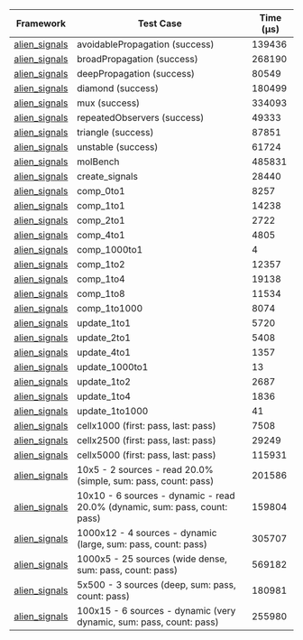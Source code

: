 | Framework | Test Case | Time (μs) |
| --- | --- | --- |
| [alien_signals](https://github.com/medz/alien-signals-dart) | avoidablePropagation (success) | 139436 |
| [alien_signals](https://github.com/medz/alien-signals-dart) | broadPropagation (success) | 268190 |
| [alien_signals](https://github.com/medz/alien-signals-dart) | deepPropagation (success) | 80549 |
| [alien_signals](https://github.com/medz/alien-signals-dart) | diamond (success) | 180499 |
| [alien_signals](https://github.com/medz/alien-signals-dart) | mux (success) | 334093 |
| [alien_signals](https://github.com/medz/alien-signals-dart) | repeatedObservers (success) | 49333 |
| [alien_signals](https://github.com/medz/alien-signals-dart) | triangle (success) | 87851 |
| [alien_signals](https://github.com/medz/alien-signals-dart) | unstable (success) | 61724 |
| [alien_signals](https://github.com/medz/alien-signals-dart) | molBench | 485831 |
| [alien_signals](https://github.com/medz/alien-signals-dart) | create_signals | 28440 |
| [alien_signals](https://github.com/medz/alien-signals-dart) | comp_0to1 | 8257 |
| [alien_signals](https://github.com/medz/alien-signals-dart) | comp_1to1 | 14238 |
| [alien_signals](https://github.com/medz/alien-signals-dart) | comp_2to1 | 2722 |
| [alien_signals](https://github.com/medz/alien-signals-dart) | comp_4to1 | 4805 |
| [alien_signals](https://github.com/medz/alien-signals-dart) | comp_1000to1 | 4 |
| [alien_signals](https://github.com/medz/alien-signals-dart) | comp_1to2 | 12357 |
| [alien_signals](https://github.com/medz/alien-signals-dart) | comp_1to4 | 19138 |
| [alien_signals](https://github.com/medz/alien-signals-dart) | comp_1to8 | 11534 |
| [alien_signals](https://github.com/medz/alien-signals-dart) | comp_1to1000 | 8074 |
| [alien_signals](https://github.com/medz/alien-signals-dart) | update_1to1 | 5720 |
| [alien_signals](https://github.com/medz/alien-signals-dart) | update_2to1 | 5408 |
| [alien_signals](https://github.com/medz/alien-signals-dart) | update_4to1 | 1357 |
| [alien_signals](https://github.com/medz/alien-signals-dart) | update_1000to1 | 13 |
| [alien_signals](https://github.com/medz/alien-signals-dart) | update_1to2 | 2687 |
| [alien_signals](https://github.com/medz/alien-signals-dart) | update_1to4 | 1836 |
| [alien_signals](https://github.com/medz/alien-signals-dart) | update_1to1000 | 41 |
| [alien_signals](https://github.com/medz/alien-signals-dart) | cellx1000 (first: pass, last: pass) | 7508 |
| [alien_signals](https://github.com/medz/alien-signals-dart) | cellx2500 (first: pass, last: pass) | 29249 |
| [alien_signals](https://github.com/medz/alien-signals-dart) | cellx5000 (first: pass, last: pass) | 115931 |
| [alien_signals](https://github.com/medz/alien-signals-dart) | 10x5 - 2 sources - read 20.0% (simple, sum: pass, count: pass) | 201586 |
| [alien_signals](https://github.com/medz/alien-signals-dart) | 10x10 - 6 sources - dynamic - read 20.0% (dynamic, sum: pass, count: pass) | 159804 |
| [alien_signals](https://github.com/medz/alien-signals-dart) | 1000x12 - 4 sources - dynamic (large, sum: pass, count: pass) | 305707 |
| [alien_signals](https://github.com/medz/alien-signals-dart) | 1000x5 - 25 sources (wide dense, sum: pass, count: pass) | 569182 |
| [alien_signals](https://github.com/medz/alien-signals-dart) | 5x500 - 3 sources (deep, sum: pass, count: pass) | 180981 |
| [alien_signals](https://github.com/medz/alien-signals-dart) | 100x15 - 6 sources - dynamic (very dynamic, sum: pass, count: pass) | 255980 |

